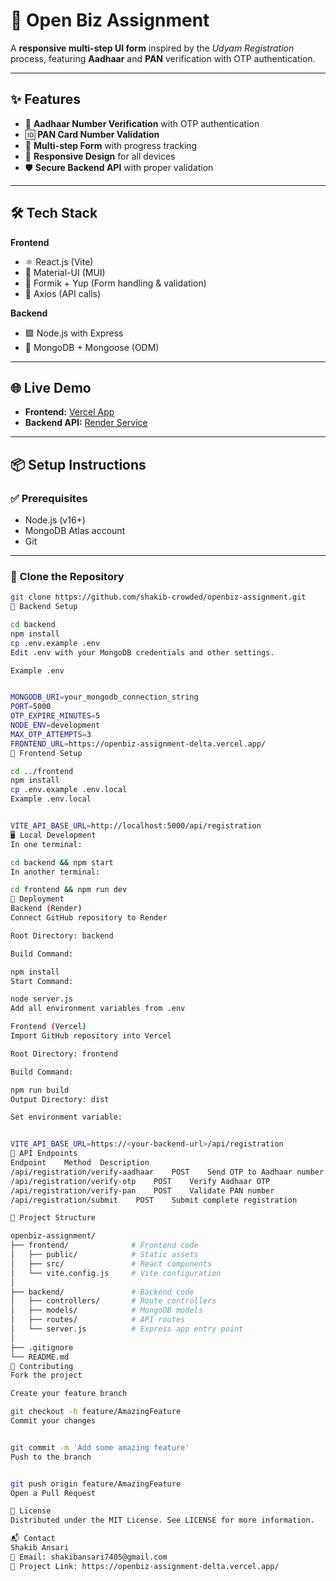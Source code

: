 # 🚀 Open Biz Assignment

A **responsive multi-step UI form** inspired by the _Udyam Registration_ process, featuring **Aadhaar** and **PAN** verification with OTP authentication.

---

## ✨ Features

- 🔐 **Aadhaar Number Verification** with OTP authentication
- 🆔 **PAN Card Number Validation**
- 🧩 **Multi-step Form** with progress tracking
- 📱 **Responsive Design** for all devices
- 🛡️ **Secure Backend API** with proper validation

---

## 🛠 Tech Stack

**Frontend**

- ⚛️ React.js (Vite)
- 🎨 Material-UI (MUI)
- 📝 Formik + Yup (Form handling & validation)
- 🔗 Axios (API calls)

**Backend**

- 🟩 Node.js with Express
- 🍃 MongoDB + Mongoose (ODM)

---

## 🌐 Live Demo

- **Frontend:** [Vercel App](https://openbiz-assignment-delta.vercel.app)
- **Backend API:** [Render Service](https://openbiz-assignment.onrender.com)

---

## 📦 Setup Instructions

### ✅ Prerequisites

- Node.js (v16+)
- MongoDB Atlas account
- Git

---

### 🔹 Clone the Repository

```bash
git clone https://github.com/shakib-crowded/openbiz-assignment.git
🔹 Backend Setup

cd backend
npm install
cp .env.example .env
Edit .env with your MongoDB credentials and other settings.

Example .env


MONGODB_URI=your_mongodb_connection_string
PORT=5000
OTP_EXPIRE_MINUTES=5
NODE_ENV=development
MAX_OTP_ATTEMPTS=3
FRONTEND_URL=https://openbiz-assignment-delta.vercel.app/
🔹 Frontend Setup

cd ../frontend
npm install
cp .env.example .env.local
Example .env.local


VITE_API_BASE_URL=http://localhost:5000/api/registration
🖥 Local Development
In one terminal:

cd backend && npm start
In another terminal:

cd frontend && npm run dev
🚀 Deployment
Backend (Render)
Connect GitHub repository to Render

Root Directory: backend

Build Command:

npm install
Start Command:

node server.js
Add all environment variables from .env

Frontend (Vercel)
Import GitHub repository into Vercel

Root Directory: frontend

Build Command:

npm run build
Output Directory: dist

Set environment variable:


VITE_API_BASE_URL=https://<your-backend-url>/api/registration
📡 API Endpoints
Endpoint	Method	Description
/api/registration/verify-aadhaar	POST	Send OTP to Aadhaar number
/api/registration/verify-otp	POST	Verify Aadhaar OTP
/api/registration/verify-pan	POST	Validate PAN number
/api/registration/submit	POST	Submit complete registration

📂 Project Structure

openbiz-assignment/
├── frontend/              # Frontend code
│   ├── public/            # Static assets
│   ├── src/               # React components
│   └── vite.config.js     # Vite configuration
│
├── backend/               # Backend code
│   ├── controllers/       # Route controllers
│   ├── models/            # MongoDB models
│   ├── routes/            # API routes
│   └── server.js          # Express app entry point
│
├── .gitignore
└── README.md
🤝 Contributing
Fork the project

Create your feature branch

git checkout -b feature/AmazingFeature
Commit your changes


git commit -m 'Add some amazing feature'
Push to the branch


git push origin feature/AmazingFeature
Open a Pull Request

📜 License
Distributed under the MIT License. See LICENSE for more information.

📬 Contact
Shakib Ansari
📧 Email: shakibansari7405@gmail.com
🔗 Project Link: https://openbiz-assignment-delta.vercel.app/

```
